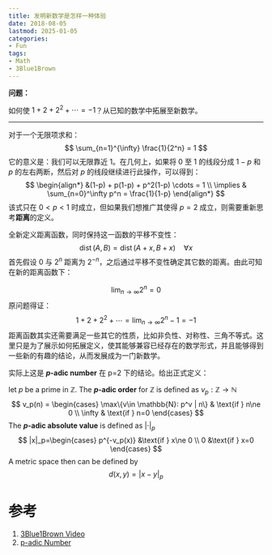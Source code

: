 ```yaml
---
title: 发明新数学是怎样一种体验
date: 2018-08-05
lastmod: 2025-01-05
categories:
- Fun
tags:
- Math
- 3Blue1Brown
---
```


**问题：**

如何使 $1+2+2^2+\cdots=-1$？从已知的数学中拓展至新数学。

<!--more-->

---

对于一个无限项求和：
$$
\sum_{n=1}^{\infty} \frac{1}{2^n} = 1
$$
它的意义是：我们可以无限靠近 1。在几何上，如果将 0 至 1 的线段分成 $1-p$ 和 $p$ 的左右两断，然后对 $p$ 的线段继续进行此操作，可以得到：
$$
\begin{align*}
&(1-p) + p(1-p) + p^2(1-p) \cdots = 1 \\
\implies & \sum_{n=0}^\infty p^n = \frac{1}{1-p}
\end{align*}
$$
该式只在 $0<p<1$ 时成立，但如果我们想推广其使得 $p = 2$ 成立，则需要重新思考**距离**的定义。

全新定义距离函数，同时保持这一函数的平移不变性：
$$
\operatorname{dist}(A, B)=\operatorname{dist}(A+x, B+x) \quad \forall x
$$
首先假设 $0$ 与 $2^n$ 距离为 $2^{-n}$，之后通过平移不变性确定其它数的距离。由此可知在新的距离函数下：

$$
\lim_{n\to \infty} 2^n = 0
$$
原问题得证：
$$
1+2+2^2+\cdots = \lim_{n\to \infty} 2^n -1 = -1
$$
距离函数其实还需要满足一些其它的性质，比如非负性、对称性、三角不等式。这里只是为了展示如何拓展定义，使其能够兼容已经存在的数学形式，并且能够得到一些新的有趣的结论，从而发展成为一门新数学。



实际上这是 **$p$-adic number** 在 p=2 下的结论。给出正式定义：

let $p$ be a prime in $\mathbb{Z}$. The **$p$-adic order** for $\mathbb{Z}$ is defined as $v_p: \mathbb{Z}\to\mathbb{N}$
$$
v_p(n) = \begin{cases}
\max\{v\in \mathbb{N}: p^v | n\} & \text{if } n\ne 0 \\
\infty & \text{if } n=0
\end{cases}
$$
The **$p$-adic absolute value** is defined as $|\cdot|_p$
$$
|x|_p=\begin{cases}
p^{-v_p(x)} &\text{if } x\ne 0 \\
0 &\text{if } x=0
\end{cases}
$$
A metric space then can be defined by
$$
d(x,y) = |x-y|_p
$$

# 参考

1. [3Blue1Brown Video](https://youtu.be/XFDM1ip5HdU)
3. [p-adic Number](https://en.wikipedia.org/wiki/P-adic_number)
